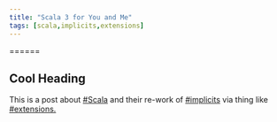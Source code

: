 ```yaml
---
title: "Scala 3 for You and Me"
tags: [scala,implicits,extensions]
---
```

======

## Cool Heading

This is a post about [#Scala](/tags/scala) and their re-work of [#implicits](/tags/implicits) via thing like [#extensions.](/tags/extensions)

